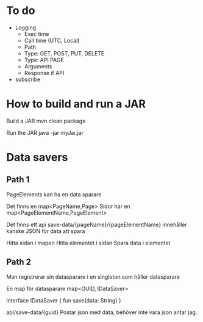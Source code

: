 
# To do
- Logging
    - Exec time
    - Call time (UTC, Local)
    - Path
    - Type: GET, POST, PUT, DELETE
    - Type: API PAGE
    - Arguments
    - Response if API
- subscribe

# How to build and run a JAR
Build a JAR
mvn clean package

Run the JAR
java -jar myJar.jar


# Data savers
## Path 1
PageElements kan ha en data sparare

Det finns en map<PageName,Page>
Sidor har en map<PageElementName,PageElement>

Det finns ett api save-data/{pageName}/{pageElementName}
innehåller kanske JSON för data att spara

Hitta sidan i mapen
Hitta elementet i sidan
Spara data i elementet


## Path 2

Man registrerar sin datasparare i en singleton som håller datasparare

En map för datasparare
map<GUID, IDataSaver>

interface IDataSaver {
fun save(data: String)
}

api/save-data/{guid}
Postar json med data, behöver inte vara json antar jag.